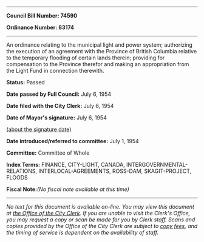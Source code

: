 

********

**Council Bill Number: 74590**
   
**Ordinance Number: 83174**
********

 An ordinance relating to the municipal light and power system; authorizing the execution of an agreement with the Province of British Columbia relative to the temporary flooding of certain lands therein; providing for compensation to the Province therefor and making an appropriation from the Light Fund in connection therewith.

**Status:** Passed
   
**Date passed by Full Council:** July 6, 1954
   
**Date filed with the City Clerk:** July 6, 1954
   
**Date of Mayor's signature:** July 6, 1954
   
[(about the signature date)](/~public/approvaldate.htm)
   
   
   
**Date introduced/referred to committee:** July 1, 1954
   
**Committee:** Committee of Whole
   
   
**Index Terms:** FINANCE, CITY-LIGHT, CANADA, INTERGOVERNMENTAL-RELATIONS, INTERLOCAL-AGREEMENTS, ROSS-DAM, SKAGIT-PROJECT, FLOODS

**Fiscal Note:**_(No fiscal note available at this time)_
********

_No text for this document is available on-line. You may view this document at [the Office of the City Clerk](http://www.seattle.gov/leg/clerk/contactUs.htm). If you are unable to visit the Clerk's Office, you may request a copy or scan be made for you by Clerk staff. Scans and copies provided by the Office of the City Clerk are subject to [copy fees](http://clerk.seattle.gov/~public/clerkfees.htm), and the timing of service is dependent on the availability of staff._

